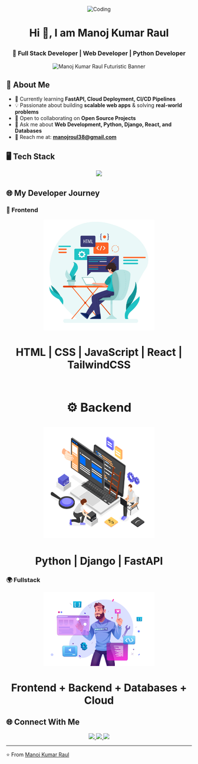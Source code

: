 <p align="center">
<img alt="Coding" width="600" height="400" src="https://www.simontechway.com/wp-content/uploads/2020/04/dev-gif.gif">
</p>

# <p align="center"> Hi 👋, I am Manoj Kumar Raul </p>  
### <p align="center"> 🚀 Full Stack Developer | Web Developer | Python Developer </p>  


<p align="center">
  <img width="600" src=https://media4.giphy.com/media/v1.Y2lkPTc5MGI3NjExYnFmZTVoOThqNm04aXN2MzNsNDkzbjQzb2Q0MnlmazdzbDg2bWVwOSZlcD12MV9pbnRlcm5hbF9naWZfYnlfaWQmY3Q9Zw/f3iwJFOVOwuy7K6FFw/giphy.gif alt="Manoj Kumar Raul Futuristic Banner"/>
</p>

## 🚀 About Me  

- 🌱 Currently learning **FastAPI, Cloud Deployment, CI/CD Pipelines**
- 💡 Passionate about building **scalable web apps** & solving **real-world problems**
- 🤝 Open to collaborating on **Open Source Projects**
- 💬 Ask me about **Web Development, Python, Django, React, and Databases**
- 📧 Reach me at: **manojroul38@gmail.com**



## 🖥️ Tech Stack  

<p align="center">
  <img src="https://skillicons.dev/icons?i=html,css,js,react,python,django,fastapi,git,mysql,aws&theme=dark" />
</p>


## 🌐 My Developer Journey  

### 🎨 Frontend  
<p align="center">
  <img src="https://raw.githubusercontent.com/ashu-7683/ashu-7683/main/assets/Frontend.jpg" width="300" height="300" alt="Frontend"/>  
</p>   

**<h1 align="center">HTML | CSS | JavaScript | React | TailwindCSS<h1>**


### ⚙️ Backend  
<p align="center">
  <img src="https://raw.githubusercontent.com/ashu-7683/ashu-7683/main/assets/backend.jpg" width="300" height="300" alt="Backend"/>  
</p>   

**<h1 align="center">Python | Django | FastAPI</h1>**


### 🌍 Fullstack  
<p align="center">
  <img src="https://raw.githubusercontent.com/ashu-7683/ashu-7683/main/assets/fullstack.jpg" width="300" height="200" alt="Fullstack"/>  
</p>  

**<h1 align="center">Frontend + Backend + Databases + Cloud</h1>**







## 🌐 Connect With Me  

<p align="center">
  <a href="https://linkedin.com/in/Manoj Kumar Raul" target="_blank">
  <a href="https://linkedin.com/in/ashutoshkhilar7683" target="_blank">
    <img src="https://img.shields.io/badge/LinkedIn-0077B5?style=for-the-badge&logo=linkedin&logoColor=white"/>
  </a>
  <a href="https://github.com/manojraul" target="_blank">
    <img src="https://img.shields.io/badge/GitHub-100000?style=for-the-badge&logo=github&logoColor=white"/>
  </a>
  <a href="mailto:manojroul38@gmail.com">
    <img src="https://img.shields.io/badge/Gmail-D14836?style=for-the-badge&logo=gmail&logoColor=white"/>
  </a>
</p>

---

⭐ From [Manoj Kumar Raul](https://github.com/manojraul)  
